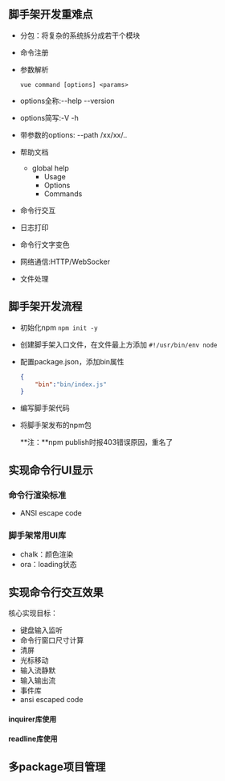 ## 脚手架开发重难点

- 分包：将复杂的系统拆分成若干个模块

- 命令注册

- 参数解析

  `vue command [options] <params>`

- options全称:--help --version

- options简写:-V -h

- 带参数的options: --path /xx/xx/..

- 帮助文档

  - global help
    - Usage
    - Options
    - Commands

- 命令行交互
- 日志打印
- 命令行文字变色
- 网络通信:HTTP/WebSocker
- 文件处理

## 脚手架开发流程

- 初始化npm `npm init -y`

- 创建脚手架入口文件，在文件最上方添加 `#!/usr/bin/env node`

- 配置package.json，添加bin属性

  ```json
  {
      "bin":"bin/index.js"
  }
  ```

- 编写脚手架代码

- 将脚手架发布的npm包

  **注：**npm publish时报403错误原因，重名了

## 实现命令行UI显示

### 命令行渲染标准

- ANSI escape code

### 脚手架常用UI库

- chalk：颜色渲染
- ora：loading状态

## 实现命令行交互效果

核心实现目标：

- 键盘输入监听
- 命令行窗口尺寸计算
- 清屏
- 光标移动
- 输入流静默
- 输入输出流
- 事件库
- ansi escaped code

#### inquirer库使用

#### readline库使用

## 多package项目管理





